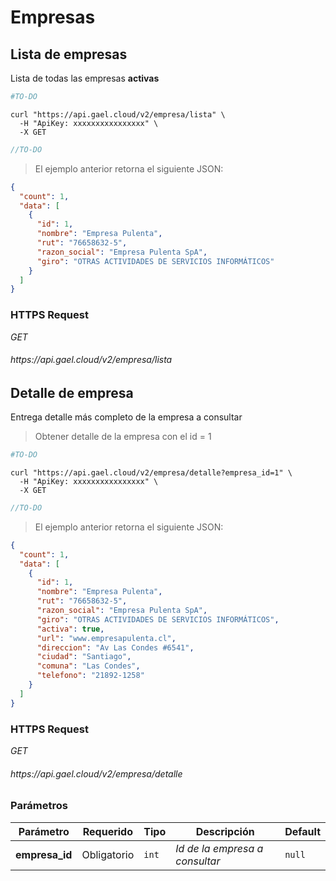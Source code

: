 # Empresas

## Lista de empresas

Lista de todas las empresas **activas**

```python
#TO-DO
```

```shell
curl "https://api.gael.cloud/v2/empresa/lista" \
  -H "ApiKey: xxxxxxxxxxxxxxxx" \
  -X GET
```

```javascript
//TO-DO
```

> El ejemplo anterior retorna el siguiente JSON:

```json
{
  "count": 1,
  "data": [
    {
      "id": 1,
      "nombre": "Empresa Pulenta",
      "rut": "76658632-5",
      "razon_social": "Empresa Pulenta SpA",
      "giro": "OTRAS ACTIVIDADES DE SERVICIOS INFORMÁTICOS"
    }
  ]
}
```

### HTTPS Request

<aside class="api-endpoint">
    <div class="endpoint-data">
        <i class="label label-get">GET</i>
        <h6>https://api.gael.cloud/v2/empresa/lista</h6>
    </div>
</aside>

## Detalle de empresa

Entrega detalle más completo de la empresa a consultar


> Obtener detalle de la empresa con el id = 1

```python
#TO-DO
```

```shell
curl "https://api.gael.cloud/v2/empresa/detalle?empresa_id=1" \
  -H "ApiKey: xxxxxxxxxxxxxxxx" \
  -X GET
```

```javascript
//TO-DO
```

> El ejemplo anterior retorna el siguiente JSON:

```json
{
  "count": 1,
  "data": [
    {
      "id": 1,
      "nombre": "Empresa Pulenta",
      "rut": "76658632-5",
      "razon_social": "Empresa Pulenta SpA",
      "giro": "OTRAS ACTIVIDADES DE SERVICIOS INFORMÁTICOS",
      "activa": true,
      "url": "www.empresapulenta.cl",
      "direccion": "Av Las Condes #6541",
      "ciudad": "Santiago",
      "comuna": "Las Condes",
      "telefono": "21892-1258"
    }
  ]
}
```

### HTTPS Request

<aside class="api-endpoint">
    <div class="endpoint-data">
        <i class="label label-get">GET</i>
        <h6>https://api.gael.cloud/v2/empresa/detalle</h6>
    </div>
</aside>

### Parámetros

Parámetro | Requerido | Tipo | Descripción | Default
--------- | ------- | ----------- | ----------- | ----------- 
<b>empresa_id</b> | Obligatorio | `int` | *Id de la empresa a consultar* | `null`